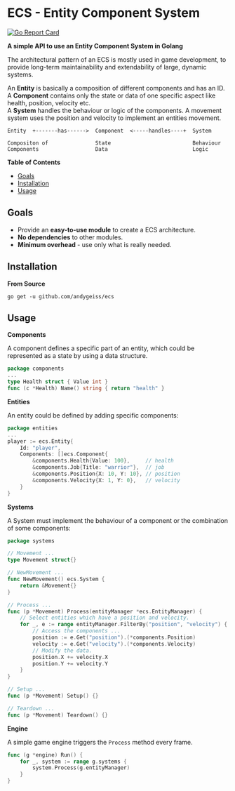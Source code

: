 # ECS - Entity Component System

[![Go Report Card](https://goreportcard.com/badge/github.com/andygeiss/ecs)](https://goreportcard.com/report/github.com/andygeiss/ecs)

**A simple API to use an Entity Component System in Golang**

The architectural pattern of an ECS is mostly used in game development,
to provide long-term maintainability and extendability of large, dynamic systems.

An **Entity** is basically a composition of different components and has an ID.  
A **Component** contains only the state or data of one specific aspect like health, position, velocity etc.  
A **System** handles the behaviour or logic of the components. A movement system uses the position and velocity to implement an entities movement. 

    Entity  +-------has------>  Component  <-----handles----+  System
    
    Compositon of               State                          Behaviour
    Components                  Data                           Logic

**Table of Contents**

- [Goals](README.md#goals)
- [Installation](README.md#installation)
- [Usage](README.md#usage)

## Goals

- Provide an **easy-to-use module** to create a ECS architecture.
- **No dependencies** to other modules.
- **Minimum overhead** - use only what is really needed.

## Installation

**From Source**

    go get -u github.com/andygeiss/ecs

## Usage

**Components**

A component defines a specific part of an entity, 
which could be represented as a state by using a data structure. 

```go
package components
...
type Health struct { Value int }
func (c *Health) Name() string { return "health" }
```

**Entities**

An entity could be defined by adding specific components:

```go
package entities
...
player := ecs.Entity{
	Id: "player",
	Components: []ecs.Component{
		&components.Health{Value: 100},     // health
		&components.Job{Title: "warrior"},  // job
		&components.Position{X: 10, Y: 10}, // position
		&components.Velocity{X: 1, Y: 0},   // velocity
	}
}
```

**Systems**

A System must implement the behaviour of a component 
or the combination of some components:

```go
package systems

// Movement ...
type Movement struct{}

// NewMovement ...
func NewMovement() ecs.System {
    return &Movement{}
}

// Process ...
func (p *Movement) Process(entityManager *ecs.EntityManager) {
    // Select entities which have a position and velocity.
    for _, e := range entityManager.FilterBy("position", "velocity") {
    	// Access the components ...
        position := e.Get("position").(*components.Position)
        velocity := e.Get("velocity").(*components.Velocity)
        // Modify the data.
        position.X += velocity.X
        position.Y += velocity.Y
    }
}

// Setup ...
func (p *Movement) Setup() {}

// Teardown ...
func (p *Movement) Teardown() {}
```

**Engine**

A simple game engine triggers the <code>Process</code> method every frame.

```go
func (g *engine) Run() {
    for _, system := range g.systems {
        system.Process(g.entityManager)
    }
}
```
